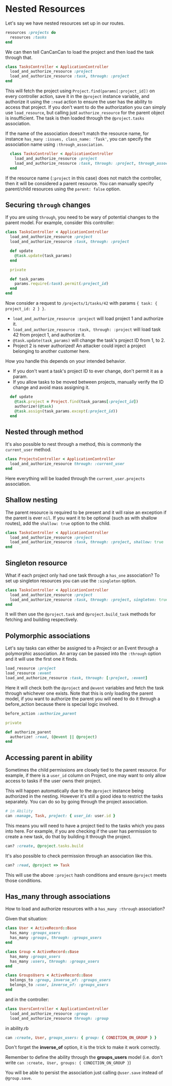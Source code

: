 # Nested Resources

Let's say we have nested resources set up in our routes.

```ruby
resources :projects do
  resources :tasks
end
```

We can then tell CanCanCan to load the project and then load the task through that.

```ruby
class TasksController < ApplicationController
  load_and_authorize_resource :project
  load_and_authorize_resource :task, through: :project
end
```

This will fetch the project using `Project.find(params[:project_id])` on every controller action, save it in the `@project` instance variable, and authorize it using the `:read` action to ensure the user has the ability to access that project. If you don't want to do the authorization you can simply use `load_resource`, but calling just `authorize_resource` for the parent object is insufficient. The task is then loaded through the `@project.tasks` association.

If the name of the association doesn't match the resource name, for instance `has_many :issues, class_name: 'Task'`, you can specify the association name using `:through_association`.

```ruby
  class TasksController < ApplicationController
    load_and_authorize_resource :project
    load_and_authorize_resource :task, through: :project, through_association: :issues
  end
```

If the resource name (`:project` in this case) does not match the controller, then it will be considered a parent resource. You can manually specify parent/child resources using the `parent: false` option.

## Securing `through` changes

If you are using `through`, you need to be wary of potential changes to the parent model. For example, consider this controller:

```ruby
class TasksController < ApplicationController
  load_and_authorize_resource :project
  load_and_authorize_resource :task, through: :project

  def update
    @task.update(task_params)
  end

  private

  def task_params
    params.require(:task).permit(:project_id)
  end
end
```

Now consider a request to `/projects/1/tasks/42` with params `{ task: { project_id: 2 } }`.

- `load_and_authorize_resource :project` will load project 1 and authorize it.
- `load_and_authorize_resource :task, through: :project` will load task 42 from project 1, and authorize it.
- `@task.update(task_params)` will change the task's project ID from 1, to 2.
- Project 2 is never authorized! An attacker could inject a project belonging to another customer here.

How you handle this depends on your intended behavior.

- If you don't want a task's project ID to ever change, don't permit it as a param.
- If you allow tasks to be moved between projects, manually verify the ID change and avoid mass assigning it.

```ruby
  def update
    @task.project = Project.find(task_params[:project_id])
    authorize!(@task)
    @task.assign(task_params.except(:project_id))
  end
```

## Nested through method

It's also possible to nest through a method, this is commonly the `current_user` method.

```ruby
class ProjectsController < ApplicationController
  load_and_authorize_resource through: :current_user
end
```

Here everything will be loaded through the `current_user.projects` association.

## Shallow nesting

The parent resource is required to be present and it will raise an exception if the parent is ever `nil`. If you want it to be optional (such as with shallow routes), add the `shallow: true` option to the child.

```ruby
class TasksController < ApplicationController
  load_and_authorize_resource :project
  load_and_authorize_resource :task, through: :project, shallow: true
end
```

## Singleton resource

What if each project only had one task through a `has_one` association? To set up singleton resources you can use the `:singleton` option.

```ruby
class TasksController < ApplicationController
  load_and_authorize_resource :project
  load_and_authorize_resource :task, through: :project, singleton: true
end
```

It will then use the `@project.task` and `@project.build_task` methods for fetching and building respectively.

## Polymorphic associations

Let's say tasks can either be assigned to a Project or an Event through a polymorphic association. An array can be passed into the `:through` option and it will use the first one it finds.

```ruby
load_resource :project
load_resource :event
load_and_authorize_resource :task, through: [:project, :event]
```

Here it will check both the `@project` and `@event` variables and fetch the task through whichever one exists. Note that this is only loading the parent model, if you want to authorize the parent you will need to do it through a before_action because there is special logic involved.

```ruby
before_action :authorize_parent

private

def authorize_parent
  authorize! :read, (@event || @project)
end
```

## Accessing parent in ability

Sometimes the child permissions are closely tied to the parent resource. For example, if there is a `user_id` column on Project, one may want to only allow access to tasks if the user owns their project.

This will happen automatically due to the `@project` instance being authorized in the nesting. However it's still a good idea to restrict the tasks separately. You can do so by going through the project association.

```ruby
# in Ability
can :manage, Task, project: { user_id: user.id }
```

This means you will need to have a project tied to the tasks which you pass into here. For example, if you are checking if the user has permission to create a new task, do that by building it through the project.

```ruby
can? :create, @project.tasks.build
```

It's also possible to check permission through an association like this.

```ruby
can? :read, @project => Task
```

This will use the above `:project` hash conditions and ensure `@project` meets those conditions.

## Has_many through associations

How to load and authorize resources with a `has_many :through` association?

Given that situation:

```ruby
class User < ActiveRecord::Base
  has_many :groups_users
  has_many :groups, through: :groups_users
end
```

```ruby
class Group < ActiveRecord::Base
  has_many :groups_users
  has_many :users, through: :groups_users
end
```

```ruby
class GroupsUsers < ActiveRecord::Base
  belongs_to :group, inverse_of: :groups_users
  belongs_to :user, inverse_of: :groups_users
end
```

and in the controller:

```ruby
class UsersController < ApplicationController
  load_and_authorize_resource :group
  load_and_authorize_resource through: :group
```

in ability.rb

```ruby
can :create, User, groups_users: { group: { CONDITION_ON_GROUP } }
```

Don't forget the **inverse_of** option, it is the trick to make it work correctly.

Remember to define the ability through the **groups_users** model (i.e. don't write `can :create, User, groups: { CONDITION_ON_GROUP }`)

You will be able to persist the association just calling `@user.save` instead of `@group.save`.
